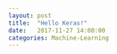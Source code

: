 ```yaml
---
layout: post
title:  "Hello Keras!"
date:   2017-11-27 14:00:00
categories: Machine-Learning
---
```


